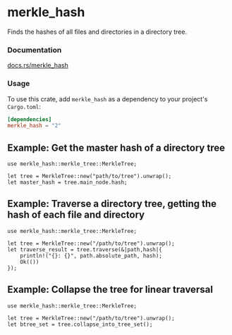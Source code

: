 # merkle_hash
Finds the hashes of all files and directories in a directory tree.

### Documentation

[docs.rs/merkle_hash](https://docs.rs/merkle_hash/)

### Usage

To use this crate, add `merkle_hash` as a dependency to your project's `Cargo.toml`:

```toml
[dependencies]
merkle_hash = "2"
```


## Example: Get the master hash of a directory tree

```rust,no_run
use merkle_hash::merkle_tree::MerkleTree;

let tree = MerkleTree::new("path/to/tree").unwrap();
let master_hash = tree.main_node.hash;
```

## Example: Traverse a directory tree, getting the hash of each file and directory

```rust,no_run
use merkle_hash::merkle_tree::MerkleTree;

let tree = MerkleTree::new("/path/to/tree").unwrap();
let traverse_result = tree.traverse(&|path,hash|{
    println!("{}: {}", path.absolute_path, hash);
    Ok(())
});
```

## Example: Collapse the tree for linear traversal

```rust,no_run
use merkle_hash::merkle_tree::MerkleTree;

let tree = MerkleTree::new("/path/to/tree").unwrap();
let btree_set = tree.collapse_into_tree_set();
```